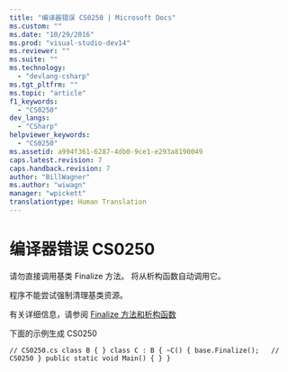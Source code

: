 ```yaml
---
title: "编译器错误 CS0250 | Microsoft Docs"
ms.custom: ""
ms.date: "10/29/2016"
ms.prod: "visual-studio-dev14"
ms.reviewer: ""
ms.suite: ""
ms.technology: 
  - "devlang-csharp"
ms.tgt_pltfrm: ""
ms.topic: "article"
f1_keywords: 
  - "CS0250"
dev_langs: 
  - "CSharp"
helpviewer_keywords: 
  - "CS0250"
ms.assetid: a994f361-6287-4db0-9ce1-e293a8190049
caps.latest.revision: 7
caps.handback.revision: 7
author: "BillWagner"
ms.author: "wiwagn"
manager: "wpickett"
translationtype: Human Translation
---
```

# 编译器错误 CS0250
请勿直接调用基类 Finalize 方法。 将从析构函数自动调用它。  
  
 程序不能尝试强制清理基类资源。  
  
 有关详细信息，请参阅 [Finalize 方法和析构函数](http://msdn.microsoft.com/zh-cn/fd376774-1643-499b-869e-9546a3aeea70)  
  
 下面的示例生成 CS0250  
  
```  
// CS0250.cs class B { } class C : B { ~C() { base.Finalize();   // CS0250 } public static void Main() { } }  
```